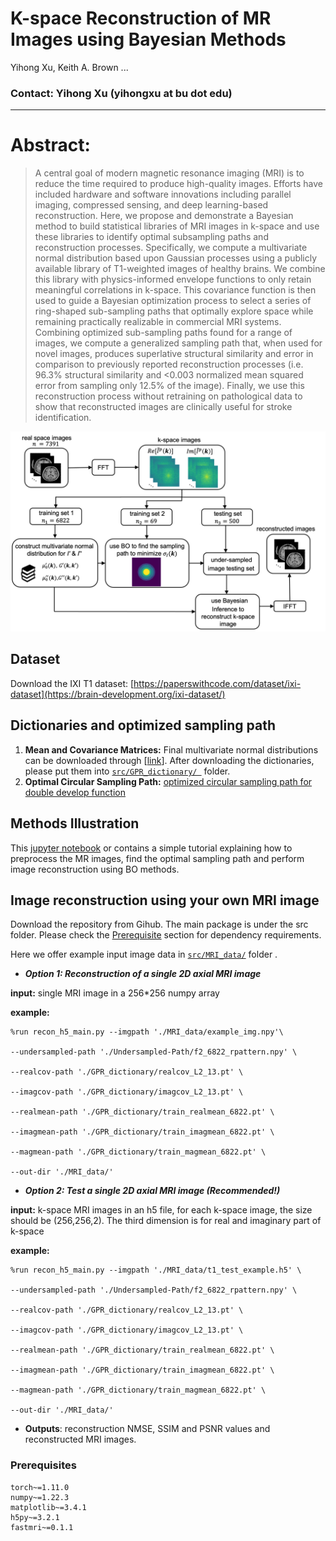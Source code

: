 # K-space Reconstruction of MR Images using Bayesian Methods
Yihong Xu, Keith A. Brown ... 

### Contact: Yihong Xu (yihongxu at bu dot edu)

--- 
# Abstract: 
> A central goal of modern magnetic resonance imaging (MRI) is to reduce the time required to produce high-quality images. Efforts have included hardware and software innovations including parallel imaging, compressed sensing, and deep learning-based reconstruction. Here, we propose and demonstrate a Bayesian method to build statistical libraries of MRI images in k-space and use these libraries to identify optimal subsampling paths and reconstruction processes. Specifically, we compute a multivariate normal distribution based upon Gaussian processes using a publicly available library of T1-weighted images of healthy brains. We combine this library with physics-informed envelope functions to only retain meaningful correlations in k-space. This covariance function is then used to guide a Bayesian optimization process to select a series of ring-shaped sub-sampling paths that optimally explore space while remaining practically realizable in commercial MRI systems. Combining optimized sub-sampling paths found for a range of images, we compute a generalized sampling path that, when used for novel images, produces superlative structural similarity and error in comparison to previously reported reconstruction processes (i.e. 96.3% structural similarity and <0.003 normalized mean squared error from sampling only 12.5% of the image). Finally, we use this reconstruction process without retraining on pathological data to show that reconstructed images are clinically useful for stroke identification.  

![alt text](https://github.com/yihonglilyxu/KspaceMRIBO/blob/main/KspaceMRIBO_pipeline.png)

## Dataset
 Download the IXI T1 dataset: 
  [https://paperswithcode.com/dataset/ixi-dataset](https://brain-development.org/ixi-dataset/)
##  Dictionaries and optimized sampling path 
 1. **Mean and Covariance Matrices:**
  Final multivariate normal distributions can be downloaded through [[link](https://drive.google.com/drive/folders/1aArnrAfU8tZ0KAci09W5le4NTeI4UnUn?usp=share_link)]. After downloading the dictionaries, please put them into [ `src/GPR_dictionary/ `](src/GPR_dictionary/) folder. 
 2. **Optimal Circular Sampling Path:**
[optimized circular sampling path for double develop function ](https://github.com/yihonglilyxu/KspaceMRIBO/blob/963f73001bd518aa722b47a180ebd4e5283fca13/src/Undersampled-Path/f2_6822_rpattern.npy)
## Methods Illustration 
This [jupyter notebook](https://github.com/facebookresearch/fastMRI/tree/master/fastMRI_tutorial.ipynb)  or contains a simple tutorial
explaining how to preprocess the MR images, find the optimal sampling path and perform image reconstruction using BO methods. 

## Image reconstruction using your own MRI image  
Download the repository from Gihub. The main package is under the src folder. Please check the [Prerequisite](#Prerequisites) section for dependency requirements. 

Here we offer example input image data in [`src/MRI_data/`](src/MRI_data/) folder .

 - ***Option 1: Reconstruction of  a single 2D axial MRI image***

**input:** single MRI image in a 256*256 numpy array 

**example:**
 ```
%run recon_h5_main.py --imgpath './MRI_data/example_img.npy'\

--undersampled-path './Undersampled-Path/f2_6822_rpattern.npy' \

--realcov-path './GPR_dictionary/realcov_L2_13.pt' \

--imagcov-path './GPR_dictionary/imagcov_L2_13.pt' \

--realmean-path './GPR_dictionary/train_realmean_6822.pt' \

--imagmean-path './GPR_dictionary/train_imagmean_6822.pt' \

--magmean-path './GPR_dictionary/train_magmean_6822.pt' \

--out-dir './MRI_data/'
```

 - ***Option 2: Test a single 2D axial MRI image (Recommended!)***

 **input:** k-space MRI images in an h5 file, for each k-space image, the size should be (256,256,2). The third dimension is for real and imaginary part of k-space 

**example:**
 ```
%run recon_h5_main.py --imgpath './MRI_data/t1_test_example.h5' \

--undersampled-path './Undersampled-Path/f2_6822_rpattern.npy' \

--realcov-path './GPR_dictionary/realcov_L2_13.pt' \

--imagcov-path './GPR_dictionary/imagcov_L2_13.pt' \

--realmean-path './GPR_dictionary/train_realmean_6822.pt' \

--imagmean-path './GPR_dictionary/train_imagmean_6822.pt' \

--magmean-path './GPR_dictionary/train_magmean_6822.pt' \

--out-dir './MRI_data/'
```

 - **Outputs**: reconstruction NMSE, SSIM and PSNR values and reconstructed MRI images. 
 

### Prerequisites
```
torch~=1.11.0
numpy~=1.22.3
matplotlib~=3.4.1
h5py~=3.2.1
fastmri~=0.1.1
```
